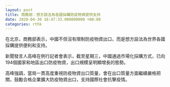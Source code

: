 ```yaml
---
layout: post
title: 商務部：想方設法為各國採購防疫物資提供支持
date: 2020-04-30 16:47:33.000000000 +08:00
categories: rthk
---
```


在北京，商務部表示，中國不但沒有限制防疫物資出口，而是想方設法為世界各國採購提供便利和支持。

新聞發言人高峰在例行記者會表示，截至星期三，中國通過市場化採購方式，已向194個國家和地區出口防疫物資，出口規模呈明顯增長的態勢。

高峰強調，當局一貫高度重視防疫物資出口質量，會在出口質量方面繼續嚴格把關，鼓勵合格企業擴大防疫物資出口，支持國際社會抗擊疫情。
